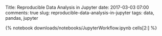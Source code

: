 Title: Reproducible Data Analysis in Jupyter
date: 2017-03-03 07:00
comments: true
slug: reproducible-data-analysis-in-jupyter
tags: data, pandas, jupyter

{% notebook downloads/notebooks/JupyterWorkflow.ipynb cells[2:] %}

